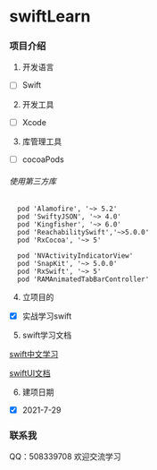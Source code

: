 # swiftLearn
###  项目介绍
1. 开发语言
- [ ]   Swift
2. 开发工具
- [ ] Xcode
3. 库管理工具
- [ ] cocoaPods
###### 使用第三方库

```
  pod 'Alamofire', '~> 5.2'
  pod 'SwiftyJSON', '~> 4.0'
  pod 'Kingfisher', '~> 6.0'
  pod 'ReachabilitySwift','~>5.0.0'
  pod 'RxCocoa', '~> 5'
  
  pod 'NVActivityIndicatorView'
  pod 'SnapKit', '~> 5.0.0'
  pod 'RxSwift', '~> 5'
  pod 'RAMAnimatedTabBarController'
```
4. 立项目的
- [x] 实战学习swift

5. swift学习文档

[swift中文学习](https://swiftgg.gitbook.io/swift/) 

[swiftUI文档](https://developer.apple.com/tutorials/swiftui) 

6. 建项日期
- [x]  2021-7-29

### 联系我
QQ：508339708
欢迎交流学习
